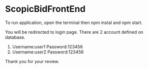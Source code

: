 # ScopicBidFrontEnd

To run application, open the terminal then npm instal and npm start.

You will be redirected to login page. There are 2 account defined on database.
1) Username:user1
   Password:123456
2) Username:user2
  Password:123456

Thank you for your review. 


